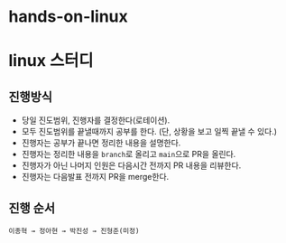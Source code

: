 # hands-on-linux
# linux 스터디

## 진행방식

- 당일 진도범위, 진행자를 결정한다(로테이션).
- 모두 진도범위를 끝낼때까지 공부를 한다. (단, 상황을 보고 일찍 끝낼 수 있다.)
- 진행자는 공부가 끝나면 정리한 내용을 설명한다.
- 진행자는 정리한 내용을 `branch`로 올리고 `main`으로 PR을 올린다.
- 진행자가 아닌 나머지 인원은 다음시간 전까지 PR 내용을 리뷰한다.
- 진행자는 다음발표 전까지 PR을 merge한다.


## 진행 순서

```
이종혁 → 정아현 → 박진성 → 진형준(미정)
```
